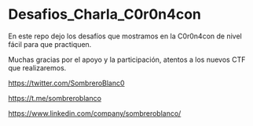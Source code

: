 # Desafios_Charla_C0r0n4con
En este repo dejo los desafíos que mostramos en la C0r0n4con de nivel fácil para que practiquen.


Muchas gracias por el apoyo y la participación, atentos a los nuevos CTF que realizaremos.

https://twitter.com/SombreroBlanc0

https://t.me/sombreroblanco

https://www.linkedin.com/company/sombreroblanco/
